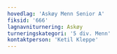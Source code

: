 ```yaml
---
hovedlag: 'Askøy Menn Senior A'
fiksid: '666'
lagnavniturnering: Askøy
turneringskategori: '5 div. Menn'
kontaktperson: 'Ketil Kleppe'
---
```

